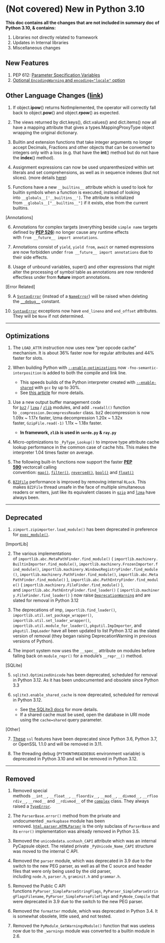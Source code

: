 # (Not covered) New in Python 3.10

**This doc contains all the changes that are not included in summary doc of Python 3.10, & contains:**
1. Libraries not directly related to framework
2. Updates in Internal libraries
3. Miscellaneous changes

## New Features

1. PEP 612: [Parameter Specification Variables](https://docs.python.org/3/whatsnew/3.10.html#pep-612-parameter-specification-variables "Link to this heading")
2. [Optional `EncodingWarning` and `encoding="locale"` option](https://docs.python.org/3/whatsnew/3.10.html#optional-encodingwarning-and-encoding-locale-option "Link to this heading")

## Other Language Changes ([link](https://docs.python.org/3/whatsnew/3.10.html#other-language-changes))

1. If object.__ipow__() returns NotImplemented, the operator will correctly fall back to object.__pow__() and object.__rpow__() as expected.
   
2. The views returned by dict.keys(), dict.values() and dict.items() now all have a mapping attribute that gives a types.MappingProxyType object wrapping the original dictionary. 
   
3. Builtin and extension functions that take integer arguments no longer accept Decimals, Fractions and other objects that can be converted to integers only with a loss (e.g. that have the __int__() method but do not have the __index__() method).
   
4. Assignment expressions can now be used unparenthesized within set literals and set comprehensions, as well as in sequence indexes (but not slices). (more details [here](https://bugs.python.org/issue40631))
   
5. Functions have a new `__builtins__` attribute which is used to look for builtin symbols when a function is executed, instead of looking into `__globals__['__builtins__']`. The attribute is initialized from `__globals__["__builtins__"]` if it exists, else from the current builtins.

[Annotations]

6. Annotations for complex targets (everything beside `simple name` targets defined by [**PEP 526**](https://peps.python.org/pep-0526/)) no longer cause any runtime effects with `from __future__ import annotations`.

7.  Annotations consist of `yield`, `yield from`, `await` or named expressions are now forbidden under `from __future__ import annotations` due to their side effects.

8. Usage of unbound variables, super() and other expressions that might alter the processing of symbol table as annotations are now rendered effectless under from __future__ import annotations.

[Error Related]

9. A [`SyntaxError`](https://docs.python.org/3/library/exceptions.html#SyntaxError "SyntaxError") (instead of a [`NameError`](https://docs.python.org/3/library/exceptions.html#NameError "NameError")) will be raised when deleting the [`__debug__`](https://docs.python.org/3/library/constants.html#debug__ "__debug__") constant.

10.  [`SyntaxError`](https://docs.python.org/3/library/exceptions.html#SyntaxError "SyntaxError") exceptions now have `end_lineno` and `end_offset` attributes. They will be `None` if not determined.

___
## Optimizations

1. The `LOAD_ATTR` instruction now uses new “per opcode cache” mechanism. It is about 36% faster now for regular attributes and 44% faster for slots.
   
2. When building Python with [`--enable-optimizations`](https://docs.python.org/3/using/configure.html#cmdoption-enable-optimizations) now `-fno-semantic-interposition` is added to both the compile and link line. 
   - This speeds builds of the Python interpreter created with [`--enable-shared`](https://docs.python.org/3/using/configure.html#cmdoption-enable-shared) with `gcc` by up to 30%. 
   - See [this article](https://developers.redhat.com/blog/2020/06/25/red-hat-enterprise-linux-8-2-brings-faster-python-3-8-run-speeds/) for more details.

3. Use a new output buffer management code for [`bz2`](https://docs.python.org/3/library/bz2.html#module-bz2 "bz2: Interfaces for bzip2 compression and decompression.") / [`lzma`](https://docs.python.org/3/library/lzma.html#module-lzma "lzma: A Python wrapper for the liblzma compression library.") / [`zlib`](https://docs.python.org/3/library/zlib.html#module-zlib "zlib: Low-level interface to compression and decompression routines compatible with gzip.") modules, and add `.readall()` function to `_compression.DecompressReader` class. bz2 decompression is now 1.09x ~ 1.17x faster, lzma decompression 1.20x ~ 1.32x faster, `GzipFile.read(-1)` 1.11x ~ 1.18x faster.
   - **In framework, `zlib` is used in `serde.py` & `ray.py`**

4.  Micro-optimizations to `_PyType_Lookup()` to improve type attribute cache lookup performance in the common case of cache hits. This makes the interpreter 1.04 times faster on average.

5. The following built-in functions now support the faster [**PEP 590**](https://peps.python.org/pep-0590/) vectorcall calling convention: [`map()`](https://docs.python.org/3/library/functions.html#map "map"), [`filter()`](https://docs.python.org/3/library/functions.html#filter "filter"), [`reversed()`](https://docs.python.org/3/library/functions.html#reversed "reversed"), [`bool()`](https://docs.python.org/3/library/functions.html#bool "bool") and [`float()`](https://docs.python.org/3/library/functions.html#float "float")

6. [`BZ2File`](https://docs.python.org/3/library/bz2.html#bz2.BZ2File "bz2.BZ2File") performance is improved by removing internal `RLock`. This makes `BZ2File` thread unsafe in the face of multiple simultaneous readers or writers, just like its equivalent classes in [`gzip`](https://docs.python.org/3/library/gzip.html#module-gzip "gzip: Interfaces for gzip compression and decompression using file objects.") and [`lzma`](https://docs.python.org/3/library/lzma.html#module-lzma "lzma: A Python wrapper for the liblzma compression library.") have always been.

___
## Deprecated

1. `zimport.zipimporter.load_module()` has been deprecated in preference for [`exec_module()`](https://docs.python.org/3/library/zipimport.html#zipimport.zipimporter.exec_module "zipimport.zipimporter.exec_module").

[ImportLib]

2. The various implementations of `importlib.abc.MetaPathFinder.find_module()` ( `importlib.machinery.BuiltinImporter.find_module()`, `importlib.machinery.FrozenImporter.find_module()`, `importlib.machinery.WindowsRegistryFinder.find_module()`, `importlib.machinery.PathFinder.find_module()`, `importlib.abc.MetaPathFinder.find_module()` ), `importlib.abc.PathEntryFinder.find_module()` ( `importlib.machinery.FileFinder.find_module()` ), and `importlib.abc.PathEntryFinder.find_loader()` ( `importlib.machinery.FileFinder.find_loader()` ) now raise [`DeprecationWarning`](https://docs.python.org/3/library/exceptions.html#DeprecationWarning "DeprecationWarning") and are slated for removal in Python 3.12

3. The deprecations of imp, `importlib.find_loader()`, `importlib.util.set_package_wrapper()`, `importlib.util.set_loader_wrapper()`, `importlib.util.module_for_loader()`, `pkgutil.ImpImporter`, and `pkgutil.ImpLoader` have all been updated to list Python 3.12 as the slated version of removal (they began raising DeprecationWarning in previous versions of Python).

4. The import system now uses the `__spec__` attribute on modules before falling back on `module_repr()` for a module’s `__repr__()` method.

[SQLite]

5. `sqlite3.OptimizedUnicode` has been deprecated, scheduled for removal in Python 3.12. As it has been undocumented and obsolete since Python 3.3

6. `sqlite3.enable_shared_cache` is now deprecated, scheduled for removal in Python 3.12. 
   - See [the SQLite3 docs](https://sqlite.org/c3ref/enable_shared_cache.html) for more details. 
   - If a shared cache must be used, open the database in URI mode using the `cache=shared` query parameter.

[Other]

7. [These](https://docs.python.org/3/whatsnew/3.10.html#optimizations:~:text=features%20have%20been%20deprecated) `ssl` features have been deprecated since Python 3.6, Python 3.7, or OpenSSL 1.1.0 and will be removed in 3.11.

8. The threading debug (`PYTHONTHREADDEBUG` environment variable) is deprecated in Python 3.10 and will be removed in Python 3.12.

___
## Removed

1. Removed special methods `__int__`, `__float__`, `__floordiv__`, `__mod__`, `__divmod__`, `__rfloordiv__`, `__rmod__` and `__rdivmod__` of the [`complex`](https://docs.python.org/3/library/functions.html#complex "complex") class. They always raised a [`TypeError`](https://docs.python.org/3/library/exceptions.html#TypeError "TypeError").
   
2. The `ParserBase.error()` method from the private and undocumented `_markupbase` module has been removed. [`html.parser.HTMLParser`](https://docs.python.org/3/library/html.parser.html#html.parser.HTMLParser "html.parser.HTMLParser") is the only subclass of `ParserBase` and its `error()` implementation was already removed in Python 3.5.
   
3. Removed the `unicodedata.ucnhash_CAPI` attribute which was an internal PyCapsule object. The related private `_PyUnicode_Name_CAPI` structure was moved to the internal C API.

4. Removed the `parser` module, which was deprecated in 3.9 due to the switch to the new PEG parser, as well as all the C source and header files that were only being used by the old parser, including `node.h`, `parser.h`, `graminit.h` and `grammar.h`.

5. Removed the Public C API functions `PyParser_SimpleParseStringFlags`, `PyParser_SimpleParseStringFlagsFilename`, `PyParser_SimpleParseFileFlags` and `PyNode_Compile` that were deprecated in 3.9 due to the switch to the new PEG parser.

6. Removed the `formatter` module, which was deprecated in Python 3.4. It is somewhat obsolete, little used, and not tested.

7. Removed the `PyModule_GetWarningsModule()` function that was useless now due to the `_warnings` module was converted to a builtin module in 2.6.
